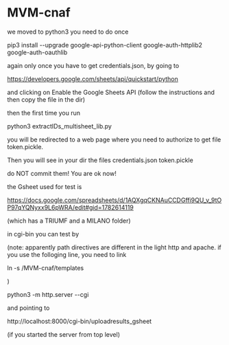 # MVM-cnaf
we moved to python3
you need to do once

pip3 install --upgrade google-api-python-client google-auth-httplib2 google-auth-oauthlib
     
again only once you have to get credentials.json, by going to 

https://developers.google.com/sheets/api/quickstart/python

and clicking on Enable the Google Sheets API (follow the instructions and then copy the file in the dir)
     
then the first time you run 

python3 extractIDs_multisheet_lib.py

you will be redirected to a web page where you need to authorize to get file token.pickle.

Then you will see in your dir the files
credentials.json
token.pickle

do NOT commit them! You are ok now!

the Gsheet used for test is

https://docs.google.com/spreadsheets/d/1AQXgqCKNAuCCDGffi9QU_v_9tOP97qYQNyxx9L6pWRA/edit#gid=1782614119

(which has a TRIUMF and a MILANO folder)

in cgi-bin you can test by

(note: apparently path directives are different in the light http and apache. if you use the folloging line, you need to link

ln -s <here>/MVM-cnaf/templates <here>

)

python3 -m http.server --cgi

and pointing to 

http://localhost:8000/cgi-bin/uploadresults_gsheet

(if you started the server from top level)
